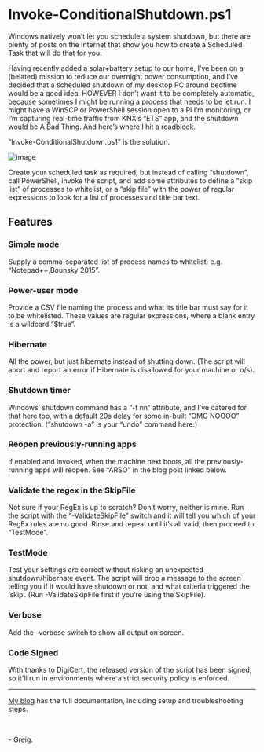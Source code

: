 # Invoke-ConditionalShutdown.ps1

Windows natively won’t let you schedule a system shutdown, but there are plenty of posts on the Internet that show you how to create a Scheduled Task that will do that for you.

Having recently added a solar+battery setup to our home, I’ve been on a (belated) mission to reduce our overnight power consumption, and I’ve decided that a scheduled shutdown of my desktop PC around bedtime would be a good idea. HOWEVER I don’t want it to be completely automatic, because sometimes I might be running a process that needs to be let run. I might have a WinSCP or PowerShell session open to a Pi I’m monitoring, or I’m capturing real-time traffic from KNX’s “ETS” app, and the shutdown would be A Bad Thing. And here’s where I hit a roadblock.

“Invoke-ConditionalShutdown.ps1” is the solution.

![image](https://user-images.githubusercontent.com/11004787/201496156-f5004990-803b-4981-b292-3d09cbafa2d9.png)

Create your scheduled task as required, but instead of calling “shutdown”, call PowerShell, invoke the script, and add some attributes to define a “skip list” of processes to whitelist, or a “skip file” with the power of regular expressions to look for a list of processes and title bar text.

## Features
 
### Simple mode

Supply a comma-separated list of process names to whitelist. e.g. “Notepad++,Bounsky 2015”.

### Power-user mode

Provide a CSV file naming the process and what its title bar must say for it to be whitelisted. These values are regular expressions, where a blank entry is a wildcard “$true”.

### Hibernate

All the power, but just hibernate instead of shutting down. (The script will abort and report an error if Hibernate is disallowed for your machine or o/s).

### Shutdown timer

Windows’ shutdown command has a “-t nn” attribute, and I’ve catered for that here too, with a default 20s delay for some in-built “OMG NOOOO” protection. (“shutdown -a” is your “undo” command here.)

### Reopen previously-running apps

If enabled and invoked, when the machine next boots, all the previously-running apps will reopen. See “ARSO” in the blog post linked below.

### Validate the regex in the SkipFile

Not sure if your RegEx is up to scratch? Don’t worry, neither is mine. Run the script with the “-ValidateSkipFile” switch and it will tell you which of your RegEx rules are no good. Rinse and repeat until it’s all valid, then proceed to “TestMode”.

### TestMode

Test your settings are correct without risking an unexpected shutdown/hibernate event. The script will drop a message to the screen telling you if it would have shutdown or not, and what criteria triggered the ‘skip’. (Run -ValidateSkipFile first if you’re using the SkipFile).

### Verbose

Add the -verbose switch to show all output on screen.

### Code Signed

With thanks to DigiCert, the released version of the script has been signed, so it'll run in environments where a strict security policy is enforced.

<hr>

[My blog](https://greiginsydney.com/invoke-conditionalshutdown-ps1) has the full documentation, including setup and troubleshooting steps.

&nbsp;<br>

\- Greig.

